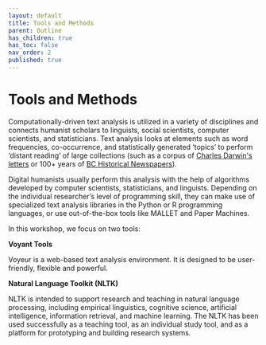 ```yaml
---
layout: default
title: Tools and Methods
parent: Outline
has_children: true
has_toc: false
nav_order: 2
published: true
---
```

# Tools and Methods

Computationally-driven text analysis is utilized in a variety of disciplines and connects humanist scholars to linguists, social scientists, computer scientists, and statisticians. Text analysis looks at elements such as word frequencies, co-occurrence, and statistically generated ‘topics’ to perform ‘distant reading’ of large collections (such as a corpus of [Charles Darwin's letters](https://open.library.ubc.ca/collections/darwin) or 100+ years of [BC Historical Newspapers](https://open.library.ubc.ca/collections/bcnewspapers)). 

Digital humanists usually perform this analysis with the help of algorithms developed by computer scientists, statisticians, and linguists. Depending on the individual researcher’s level of programming skill, they can make use of specialized text analysis libraries in the Python or R programming languages, or use out-of-the-box tools like MALLET and Paper Machines.

In this workshop, we focus on two tools:

**Voyant Tools**

Voyeur is a web-based text analysis environment. It is designed to be user-friendly, flexible and powerful.

**Natural Language Toolkit (NLTK)**

NLTK is intended to support research and teaching in natural language processing, including empirical linguistics, cognitive science, artificial intelligence, information retrieval, and machine learning.  The NLTK has been used successfully as a teaching tool, as an individual study tool, and as a platform for prototyping and building research systems.